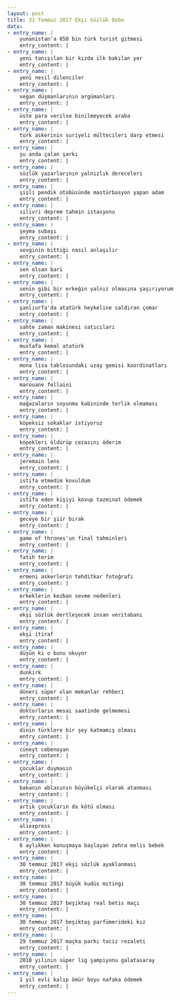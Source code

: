 ```yaml
---
layout: post
title: 31 Temmuz 2017 Ekşi Sözlük Debe
data:
- entry_name: |
    yunanistan'a 850 bin türk turist gitmesi
    entry_content: |
- entry_name: |
    yeni tanışılan bir kızda ilk bakılan yer
    entry_content: |
- entry_name: |
    yeni nesil dilenciler
    entry_content: |
- entry_name: |
    vegan düşmanlarının argümanları
    entry_content: |
- entry_name: |
    üste para verilse binilmeyecek araba
    entry_content: |
- entry_name: |
    türk askerinin suriyeli mültecileri darp etmesi
    entry_content: |
- entry_name: |
    şu anda çalan şarkı
    entry_content: |
- entry_name: |
    sözlük yazarlarının yalnızlık dereceleri
    entry_content: |
- entry_name: |
    şişli pendik otobüsünde mastürbasyon yapan adam
    entry_content: |
- entry_name: |
    silivri deprem tahmin istasyonu
    entry_content: |
- entry_name: |
    şeyma subaşı
    entry_content: |
- entry_name: |
    sevginin bittiği nasıl anlaşılır
    entry_content: |
- entry_name: |
    sen olsan bari
    entry_content: |
- entry_name: |
    senin gibi bir erkeğin yalnız olmasına şaşırıyorum
    entry_content: |
- entry_name: |
    şanlıurfa'da atatürk heykeline saldıran çomar
    entry_content: |
- entry_name: |
    sahte zaman makinesi satıcıları
    entry_content: |
- entry_name: |
    mustafa kemal atatürk
    entry_content: |
- entry_name: |
    mona lisa tablosundaki uzay gemisi koordinatları
    entry_content: |
- entry_name: |
    marouane fellaini
    entry_content: |
- entry_name: |
    mağazaların soyunma kabininde terlik olmaması
    entry_content: |
- entry_name: |
    köpeksiz sokaklar istiyoruz
    entry_content: |
- entry_name: |
    köpekleri öldürüp cezasını öderim
    entry_content: |
- entry_name: |
    jeremain lens
    entry_content: |
- entry_name: |
    istifa etmedim kovuldum
    entry_content: |
- entry_name: |
    istifa eden kişiyi kovup tazminat ödemek
    entry_content: |
- entry_name: |
    geceye bir şiir bırak
    entry_content: |
- entry_name: |
    game of thrones'un final tahminleri
    entry_content: |
- entry_name: |
    fatih terim
    entry_content: |
- entry_name: |
    ermeni askerlerin tehditkar fotoğrafı
    entry_content: |
- entry_name: |
    erkeklerin kezban sevme nedenleri
    entry_content: |
- entry_name: |
    ekşi sözlük dertleşecek insan veritabanı
    entry_content: |
- entry_name: |
    ekşi itiraf
    entry_content: |
- entry_name: |
    düşün ki o bunu okuyor
    entry_content: |
- entry_name: |
    dunkirk
    entry_content: |
- entry_name: |
    döneri süper olan mekanlar rehberi
    entry_content: |
- entry_name: |
    doktorların mesai saatinde gelmemesi
    entry_content: |
- entry_name: |
    dinin türklere bir şey katmamış olması
    entry_content: |
- entry_name: |
    cüneyt cebenoyan
    entry_content: |
- entry_name: |
    çocuklar duymasın
    entry_content: |
- entry_name: |
    bakanın ablasının büyükelçi olarak atanması
    entry_content: |
- entry_name: |
    artık çocukların da kötü olması
    entry_content: |
- entry_name: |
    aliexpress
    entry_content: |
- entry_name: |
    6 aylıkken konuşmaya başlayan zehra melis bebek
    entry_content: |
- entry_name: |
    30 temmuz 2017 ekşi sözlük ayaklanması
    entry_content: |
- entry_name: |
    30 temmuz 2017 büyük kudüs mitingi
    entry_content: |
- entry_name: |
    30 temmuz 2017 beşiktaş real betis maçı
    entry_content: |
- entry_name: |
    30 temmuz 2017 beşiktaş parfümerideki kız
    entry_content: |
- entry_name: |
    29 temmuz 2017 maçka parkı taciz rezaleti
    entry_content: |
- entry_name: |
    2018 yılının süper lig şampiyonu galatasaray
    entry_content: |
- entry_name: |
    1 yıl evli kalıp ömür boyu nafaka ödemek
    entry_content: |
---
```

